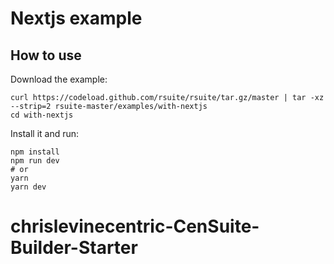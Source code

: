 # Nextjs example

## How to use

Download the example:

```
curl https://codeload.github.com/rsuite/rsuite/tar.gz/master | tar -xz --strip=2 rsuite-master/examples/with-nextjs
cd with-nextjs
```

Install it and run:

```
npm install
npm run dev
# or
yarn
yarn dev
```
# chrislevinecentric-CenSuite-Builder-Starter
